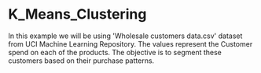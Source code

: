 # K_Means_Clustering
In this example we will be using 'Wholesale customers data.csv' dataset from UCI Machine Learning Repository.  The values represent the Customer spend on each of the products. The objective is to segment these customers based on their purchase patterns.
